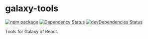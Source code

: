 # galaxy-tools

[![npm package](https://img.shields.io/npm/v/galaxy-tools.svg?style=flat-square)](https://www.npmjs.org/package/galaxy-tools)
[![Dependency Status](https://david-dm.org/UrsaMino/galaxy-tools.svg?style=flat-square)](https://david-dm.org/UrsaMino/galaxy-tools)
[![devDependencies Status](https://david-dm.org/UrsaMino/galaxy-tools/dev-status.svg)](https://david-dm.org/UrsaMino/galaxy-tools?type=dev)

Tools for Galaxy of React.
